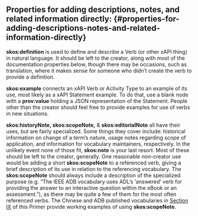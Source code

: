 ## Properties for adding descriptions, notes, and related information directly: {#properties-for-adding-descriptions-notes-and-related-information-directly}

**skos:definition** is used to define and describe a Verb (or other xAPI thing) in natural language. It should be left to the creator, along with most of the documentation properties below, though there may be occasions, such as translation, where it makes sense for someone who didn’t create the verb to provide a definition.

**skos:example** connects an xAPI Verb or Activity Type to an example of its use, most likely as a xAPI Statement example. To do that, use a blank node with a **prov:value** holding a JSON representation of the Statement. People other than the creator should feel free to provide examples for use of verbs in new situations.

**skos:historyNote, skos:scopeNote,** & **skos:editorialNote** all have their uses, but are fairly specialized. Some things they cover include: historical information on change of a term’s nature, usage notes regarding scope of application, and information for vocabulary maintainers, respectively. In the unlikely event none of those fit, **skos:note** is your last resort. Most of these should be left to the creator, generally. One reasonable non-creator use would be adding a short **skos:scopeNote** to a referenced verb, giving a brief description of its use in relation to the referencing vocabulary. The **skos:scopeNote** should always include a description of the specialized purpose (e.g. “The IEEE ADB vocabulary uses ADL’s ‘answered’ verb for providing the answer to an interactive question within the eBook or an assessment.”), as there may be quite a few of them for the most often referenced verbs. The Chinese and ADB published vocabularies in [Section IX](../search_and_query_opportunities/direct_requests_on_vocabulary_dataset_iris.md) of this Primer provide working examples of using **skos:scopeNote**.